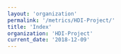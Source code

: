 ```yaml
---
layout: 'organization'
permalink: '/metrics/HDI-Project/'
title: 'Index'
organization: 'HDI-Project'
current_date: '2018-12-09'
---
```

